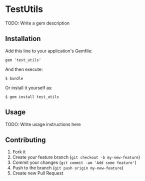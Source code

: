 # TestUtils

TODO: Write a gem description

## Installation

Add this line to your application's Gemfile:

    gem 'test_utils'

And then execute:

    $ bundle

Or install it yourself as:

    $ gem install test_utils

## Usage

TODO: Write usage instructions here

## Contributing

1. Fork it
2. Create your feature branch (`git checkout -b my-new-feature`)
3. Commit your changes (`git commit -am 'Add some feature'`)
4. Push to the branch (`git push origin my-new-feature`)
5. Create new Pull Request
